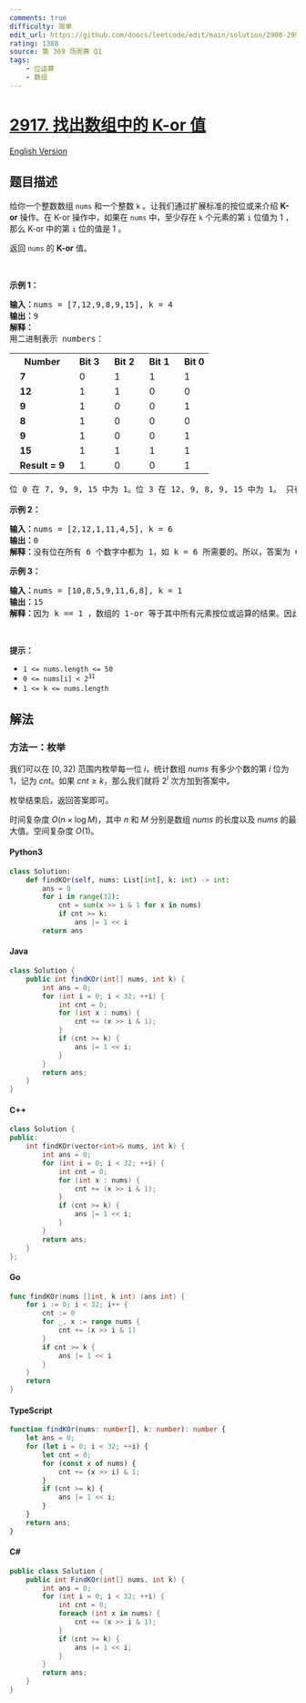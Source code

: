 ```yaml
---
comments: true
difficulty: 简单
edit_url: https://github.com/doocs/leetcode/edit/main/solution/2900-2999/2917.Find%20the%20K-or%20of%20an%20Array/README.md
rating: 1388
source: 第 369 场周赛 Q1
tags:
    - 位运算
    - 数组
---
```


<!-- problem:start -->

# [2917. 找出数组中的 K-or 值](https://leetcode.cn/problems/find-the-k-or-of-an-array)

[English Version](/solution/2900-2999/2917.Find%20the%20K-or%20of%20an%20Array/README_EN.md)

## 题目描述

<!-- description:start -->

<p>给你一个整数数组 <code>nums</code> 和一个整数 <code>k</code> 。让我们通过扩展标准的按位或来介绍 <strong>K-or</strong> 操作。在 K-or 操作中，如果在 <code>nums</code> 中，至少存在 <code>k</code> 个元素的第 <code>i</code> 位值为 1 ，那么 K-or 中的第 <code>i</code> 位的值是 1 。</p>

<p>返回 <code>nums</code> 的 <strong>K-or</strong> 值。</p>

<p>&nbsp;</p>

<p><strong class="example">示例 1：</strong></p>

<pre>
<strong>输入：</strong>nums = [7,12,9,8,9,15], k = 4
<strong>输出：</strong>9
<strong>解释：</strong>
用二进制表示 numbers：
</pre>

<table style="text-indent:10px; margin-bottom=20px;">
	<tbody>
		<tr>
			<th><b>Number</b></th>
			<th>Bit 3</th>
			<th>Bit 2</th>
			<th>Bit 1</th>
			<th>Bit 0</th>
		</tr>
		<tr>
			<td><b>7</b></td>
			<td>0</td>
			<td>1</td>
			<td>1</td>
			<td>1</td>
		</tr>
		<tr>
			<td><b>12</b></td>
			<td>1</td>
			<td>1</td>
			<td>0</td>
			<td>0</td>
		</tr>
		<tr>
			<td><b>9</b></td>
			<td>1</td>
			<td>0</td>
			<td>0</td>
			<td>1</td>
		</tr>
		<tr>
			<td><b>8</b></td>
			<td>1</td>
			<td>0</td>
			<td>0</td>
			<td>0</td>
		</tr>
		<tr>
			<td><b>9</b></td>
			<td>1</td>
			<td>0</td>
			<td>0</td>
			<td>1</td>
		</tr>
		<tr>
			<td><b>15</b></td>
			<td>1</td>
			<td>1</td>
			<td>1</td>
			<td>1</td>
		</tr>
		<tr>
			<td><b>Result = 9</b></td>
			<td>1</td>
			<td>0</td>
			<td>0</td>
			<td>1</td>
		</tr>
	</tbody>
</table>

<pre>
位 0 在 7, 9, 9, 15 中为 1。位 3 在 12, 9, 8, 9, 15 中为 1。 只有位 0 和 3 满足。结果是 (1001)<sub>2</sub> = 9。
</pre>

<p><strong class="example">示例 2：</strong></p>

<pre>
<strong>输入：</strong>nums = [2,12,1,11,4,5], k = 6
<strong>输出：</strong>0
<strong>解释：</strong>没有位在所有 6 个数字中都为 1，如 k = 6 所需要的。所以，答案为 0。
</pre>

<p><strong class="example">示例 3：</strong></p>

<pre>
<strong>输入：</strong>nums = [10,8,5,9,11,6,8], k = 1
<strong>输出：</strong>15
<strong>解释：</strong>因为 k == 1 ，数组的 1-or 等于其中所有元素按位或运算的结果。因此，答案为 10 OR 8 OR 5 OR 9 OR 11 OR 6 OR 8 = 15 。</pre>

<p>&nbsp;</p>

<p><strong>提示：</strong></p>

<ul>
	<li><code>1 &lt;= nums.length &lt;= 50</code></li>
	<li><code>0 &lt;= nums[i] &lt; 2<sup>31</sup></code></li>
	<li><code>1 &lt;= k &lt;= nums.length</code></li>
</ul>

<!-- description:end -->

## 解法

<!-- solution:start -->

### 方法一：枚举

我们可以在 $[0, 32)$ 范围内枚举每一位 $i$，统计数组 $nums$ 有多少个数的第 $i$ 位为 $1$，记为 $cnt$。如果 $cnt \ge k$，那么我们就将 $2^i$ 次方加到答案中。

枚举结束后，返回答案即可。

时间复杂度 $O(n \times \log M)$，其中 $n$ 和 $M$ 分别是数组 $nums$ 的长度以及 $nums$ 的最大值。空间复杂度 $O(1)$。

<!-- tabs:start -->

#### Python3

```python
class Solution:
    def findKOr(self, nums: List[int], k: int) -> int:
        ans = 0
        for i in range(32):
            cnt = sum(x >> i & 1 for x in nums)
            if cnt >= k:
                ans |= 1 << i
        return ans
```

#### Java

```java
class Solution {
    public int findKOr(int[] nums, int k) {
        int ans = 0;
        for (int i = 0; i < 32; ++i) {
            int cnt = 0;
            for (int x : nums) {
                cnt += (x >> i & 1);
            }
            if (cnt >= k) {
                ans |= 1 << i;
            }
        }
        return ans;
    }
}
```

#### C++

```cpp
class Solution {
public:
    int findKOr(vector<int>& nums, int k) {
        int ans = 0;
        for (int i = 0; i < 32; ++i) {
            int cnt = 0;
            for (int x : nums) {
                cnt += (x >> i & 1);
            }
            if (cnt >= k) {
                ans |= 1 << i;
            }
        }
        return ans;
    }
};
```

#### Go

```go
func findKOr(nums []int, k int) (ans int) {
	for i := 0; i < 32; i++ {
		cnt := 0
		for _, x := range nums {
			cnt += (x >> i & 1)
		}
		if cnt >= k {
			ans |= 1 << i
		}
	}
	return
}
```

#### TypeScript

```ts
function findKOr(nums: number[], k: number): number {
    let ans = 0;
    for (let i = 0; i < 32; ++i) {
        let cnt = 0;
        for (const x of nums) {
            cnt += (x >> i) & 1;
        }
        if (cnt >= k) {
            ans |= 1 << i;
        }
    }
    return ans;
}
```

#### C#

```cs
public class Solution {
    public int FindKOr(int[] nums, int k) {
        int ans = 0;
        for (int i = 0; i < 32; ++i) {
            int cnt = 0;
            foreach (int x in nums) {
                cnt += (x >> i & 1);
            }
            if (cnt >= k) {
                ans |= 1 << i;
            }
        }
        return ans;
    }
}
```

<!-- tabs:end -->

<!-- solution:end -->

<!-- problem:end -->
